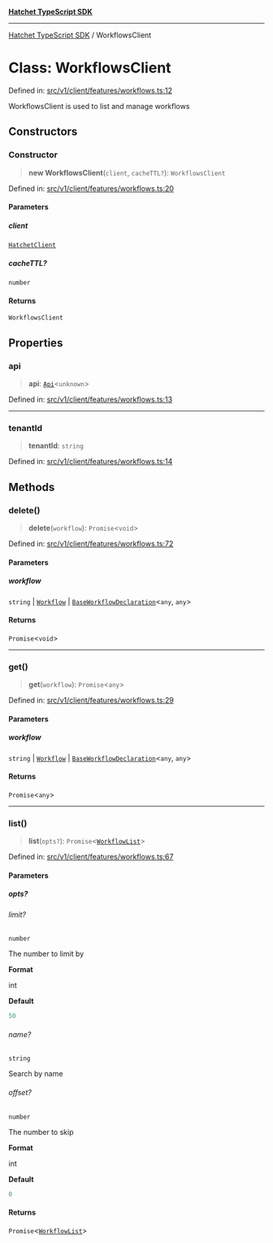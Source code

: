[**Hatchet TypeScript SDK**](../README.md)

***

[Hatchet TypeScript SDK](../README.md) / WorkflowsClient

# Class: WorkflowsClient

Defined in: [src/v1/client/features/workflows.ts:12](https://github.com/hatchet-dev/hatchet/blob/0288a24f2e9f14787135b399bd47182f4d1260d9/sdks/typescript/src/v1/client/features/workflows.ts#L12)

WorkflowsClient is used to list and manage workflows

## Constructors

### Constructor

> **new WorkflowsClient**(`client`, `cacheTTL?`): `WorkflowsClient`

Defined in: [src/v1/client/features/workflows.ts:20](https://github.com/hatchet-dev/hatchet/blob/0288a24f2e9f14787135b399bd47182f4d1260d9/sdks/typescript/src/v1/client/features/workflows.ts#L20)

#### Parameters

##### client

[`HatchetClient`](HatchetClient.md)

##### cacheTTL?

`number`

#### Returns

`WorkflowsClient`

## Properties

### api

> **api**: [`Api`](Api.md)\<`unknown`\>

Defined in: [src/v1/client/features/workflows.ts:13](https://github.com/hatchet-dev/hatchet/blob/0288a24f2e9f14787135b399bd47182f4d1260d9/sdks/typescript/src/v1/client/features/workflows.ts#L13)

***

### tenantId

> **tenantId**: `string`

Defined in: [src/v1/client/features/workflows.ts:14](https://github.com/hatchet-dev/hatchet/blob/0288a24f2e9f14787135b399bd47182f4d1260d9/sdks/typescript/src/v1/client/features/workflows.ts#L14)

## Methods

### delete()

> **delete**(`workflow`): `Promise`\<`void`\>

Defined in: [src/v1/client/features/workflows.ts:72](https://github.com/hatchet-dev/hatchet/blob/0288a24f2e9f14787135b399bd47182f4d1260d9/sdks/typescript/src/v1/client/features/workflows.ts#L72)

#### Parameters

##### workflow

`string` | [`Workflow`](../interfaces/Workflow.md) | [`BaseWorkflowDeclaration`](BaseWorkflowDeclaration.md)\<`any`, `any`\>

#### Returns

`Promise`\<`void`\>

***

### get()

> **get**(`workflow`): `Promise`\<`any`\>

Defined in: [src/v1/client/features/workflows.ts:29](https://github.com/hatchet-dev/hatchet/blob/0288a24f2e9f14787135b399bd47182f4d1260d9/sdks/typescript/src/v1/client/features/workflows.ts#L29)

#### Parameters

##### workflow

`string` | [`Workflow`](../interfaces/Workflow.md) | [`BaseWorkflowDeclaration`](BaseWorkflowDeclaration.md)\<`any`, `any`\>

#### Returns

`Promise`\<`any`\>

***

### list()

> **list**(`opts?`): `Promise`\<[`WorkflowList`](../Hatchet-TypeScript-SDK/namespaces/APIContracts/interfaces/WorkflowList.md)\>

Defined in: [src/v1/client/features/workflows.ts:67](https://github.com/hatchet-dev/hatchet/blob/0288a24f2e9f14787135b399bd47182f4d1260d9/sdks/typescript/src/v1/client/features/workflows.ts#L67)

#### Parameters

##### opts?

###### limit?

`number`

The number to limit by

**Format**

int

**Default**

```ts
50
```

###### name?

`string`

Search by name

###### offset?

`number`

The number to skip

**Format**

int

**Default**

```ts
0
```

#### Returns

`Promise`\<[`WorkflowList`](../Hatchet-TypeScript-SDK/namespaces/APIContracts/interfaces/WorkflowList.md)\>
